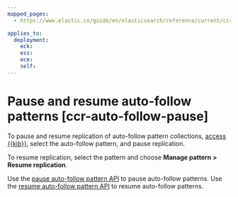 ```yaml
---
mapped_pages:
  - https://www.elastic.co/guide/en/elasticsearch/reference/current/ccr-auto-follow-pause.html

applies_to:
  deployment:
    eck: 
    ess: 
    ece: 
    self: 
---
```


# Pause and resume auto-follow patterns [ccr-auto-follow-pause]

To pause and resume replication of auto-follow pattern collections, [access {{kib}}](manage-auto-follow-patterns.md#ccr-access-ccr-auto-follow), select the auto-follow pattern, and pause replication.

To resume replication, select the pattern and choose **Manage pattern > Resume replication**.

Use the [pause auto-follow pattern API](https://www.elastic.co/docs/api/doc/elasticsearch/operation/operation-ccr-pause-auto-follow-pattern) to pause auto-follow patterns. Use the [resume auto-follow pattern API](https://www.elastic.co/docs/api/doc/elasticsearch/operation/operation-ccr-resume-auto-follow-pattern) to resume auto-follow patterns.

